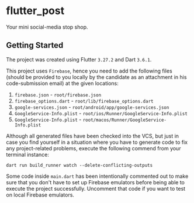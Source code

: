 # flutter_post

Your mini social-media stop shop.

## Getting Started

The project was created using Flutter `3.27.2` and Dart `3.6.1`.

This project uses `Firebase`, hence you need to add the following files (should be provided to you
locally by the candidate as an attachment in his code-submission email) at the given locations:

1. `firebase.json` - `root/firebase.json`
2. `firebase_options.dart` - `root/lib/firebase_options.dart`
3. `google-services.json` - `root/android/app/google-services.json`
4. `GoogleService-Info.plist` - `root/ios/Runner/GoogleService-Info.plist`
5. `GoogleService-Info.plist` - `root/macos/Runner/GoogleService-Info.plist`

Although all generated files have been checked into the VCS, but just in case you find yourself
in a situation where you have to generate code to fix any project-related problems, execute the
following commend from your terminal instance:

```
dart run build_runner watch --delete-conflicting-outputs
```

Some code inside `main.dart` has been intentionally commented out to make sure that you don't have
to set up Firebase emulators before being able to execute the project successfully. Uncomment that
code if you want to test on local Firebase emulators.

